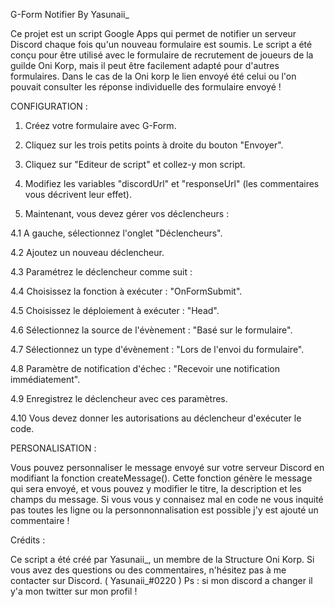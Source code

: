 G-Form Notifier By Yasunaii_

Ce projet est un script Google Apps qui permet de notifier un serveur Discord chaque fois qu'un nouveau formulaire est soumis. Le script a été conçu pour être utilisé avec le formulaire de recrutement de joueurs de la guilde Oni Korp, mais il peut être facilement adapté pour d'autres formulaires.
Dans le cas de la Oni korp le lien envoyé été celui ou l'on pouvait consulter les réponse individuelle des formulaire envoyé ! 

CONFIGURATION :

1. Créez votre formulaire avec G-Form.
2. Cliquez sur les trois petits points à droite du bouton "Envoyer".
3. Cliquez sur "Editeur de script" et collez-y mon script.
4. Modifiez les variables "discordUrl" et "responseUrl" (les commentaires vous décrivent leur effet).

4. Maintenant, vous devez gérer vos déclencheurs :

4.1 A gauche, sélectionnez l'onglet "Déclencheurs".

4.2 Ajoutez un nouveau déclencheur.

4.3 Paramétrez le déclencheur comme suit :

4.4 Choisissez la fonction à exécuter : "OnFormSubmit".

4.5 Choisissez le déploiement à exécuter : "Head".

4.6 Sélectionnez la source de l'évènement : "Basé sur le formulaire".

4.7 Sélectionnez un type d'évènement : "Lors de l'envoi du formulaire".

4.8 Paramètre de notification d'échec : "Recevoir une notification immédiatement".

4.9 Enregistrez le déclencheur avec ces paramètres.

4.10 Vous devez donner les autorisations au déclencheur d'exécuter le code.

PERSONALISATION :

Vous pouvez personnaliser le message envoyé sur votre serveur Discord en modifiant la fonction createMessage(). 
Cette fonction génère le message qui sera envoyé, et vous pouvez y modifier le titre, la description et les champs du message.
Si vous vous y connaisez mal en code ne vous inquité pas toutes les ligne ou la personnonnalisation est possible j'y est ajouté un commentaire ! 

Crédits :

Ce script a été créé par Yasunaii_, un membre de la Structure Oni Korp. 
Si vous avez des questions ou des commentaires, n'hésitez pas à me contacter sur Discord. ( Yasunaii_#0220 ) 
Ps : si mon discord a changer il y'a mon twitter sur mon profil ! 
